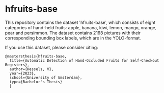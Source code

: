 # hfruits-base

This repository contains the dataset 'hfruits-base', which consists of eight categories of hand-held fruits: apple, banana, kiwi, lemon, mango, orange, pear and persimmon. 
The dataset contains 2168 pictures with their corresponding bounding box labels, which are in the YOLO-format.

If you use this dataset, please consider citing: 
```
@mastersthesis{hfruits-base,
  title={Automatic Detection of Hand-Occluded Fruits for Self-Checkout Registers},
  author={Hessels, V},
  year={2023},
  school={University of Amsterdam},
  type={Bachelor's Thesis}
  }
```
